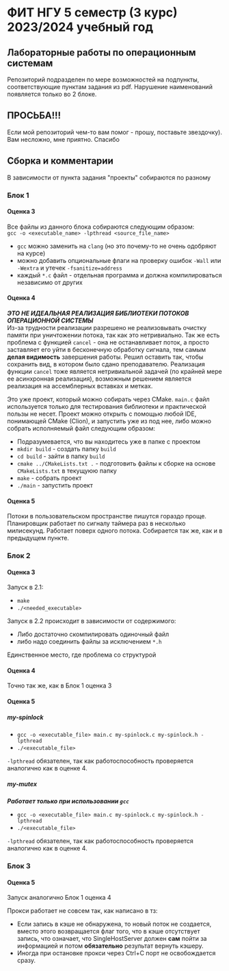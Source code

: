 # ФИТ НГУ 5 семестр (3 курс) 2023/2024 учебный год
## Лабораторные работы по операционным системам

Репозиторий подразделен по мере возможностей на подпункты, соответствующие пунктам задания из pdf. Нарушение наименований появляется только во 2 блоке.

## ПРОСЬБА!!!

Если мой репозиторий чем-то вам помог - прошу, поставьте звездочку). Вам несложно, мне приятно. Спасибо

## Сборка и комментарии

В зависимости от пункта задания "проекты" собираются по разному

### Блок 1
#### Оценка 3
Все файлы из данного блока собираются следующим образом:  
`gcc -o <executable_name> -lpthread <source_file_name>`

 - `gcc` можно заменить на `clang` (но это почему-то не очень одобряют на курсе)
 - можно добавить опциональные флаги на проверку ошибок `-Wall` или `-Wextra` и утечек `-fsanitize=address`
 - каждый `*.c` файл - отдельная программа и должна компилироваться независимо от других

#### Оценка 4
***ЭТО НЕ ИДЕАЛЬНАЯ РЕАЛИЗАЦИЯ БИБЛИОТЕКИ ПОТОКОВ ОПЕРАЦИОННОЙ СИСТЕМЫ***  
Из-за трудности реализации разрешено не реализовывать очистку памяти при уничтожении потока, так как это нетривиально.
Так же есть проблема с функцией `cancel` - она не останавливает поток, а просто заставляет его уйти в бесконечную обработку сигнала, тем самым **делая видимость** завершения работы.
Решил оставить так, чтобы сохранить вид, в котором было сдано преподавателю. Реализация функции `cancel` тоже является нетривиальной задачей (по крайней мере ее асинхронная реализация), возможным решением является реализация на ассемблерных вставках и метках.

Это уже проект, который можно собирать через CMake. `main.c` файл используется только для тестирования библиотеки и практической пользы не несет. Проект можно открыть с помощью любой IDE, понимающей CMake (Clion), и запустить уже из под нее, либо можно собрать исполняемый файл следующим образом:

 - Подразумевается, что вы находитесь уже в папке с проектом
 - `mkdir build` - создать папку `build`
 - `cd build` - зайти в папку `build`
 - `cmake ../CMakeLists.txt .` - подготовить файлы к сборке на основе `CMakeLists.txt` в текущуюю папку
 - `make` - собрать проект
 - `./main` - запустить проект

#### Оценка 5
Потоки в пользовательском пространстве пишутся гораздо проще. Планировщик работает по сигналу таймера раз в несколько милисекунд. Работает поверх одного потока. Собирается так же, как и в предыдущем пункте.

### Блок 2
#### Оценка 3
Запуск в 2.1:

 - `make`
 - `./<needed_executable>`

Запуск в 2.2 происходит в зависимости от содержимого:

 - Либо достаточно скомпилировать одиночный файл 
 - либо надо соединить файлы за исключением `*.h`

Единственное место, где проблема со структурой

#### Оценка 4
Точно так же, как в Блок 1 оценка 3

#### Оценка 5
##### my-spinlock
 - `gcc -o <executable_file> main.c my-spinlock.c my-spinlock.h -lpthread`
 - `./<executable_file>`

`-lpthread` обязателен, так как работоспособность проверяется аналогично как в оценке 4.

##### my-mutex
***Работает только при использовании `gcc`***  

 - `gcc -o <executable_file> main.c my-spinlock.c my-spinlock.h -lpthread`
 - `./<executable_file>`

`-lpthread` обязателен, так как работоспособность проверяется аналогично как в оценке 4.

### Блок 3
#### Оценка 5
Запуск аналогично Блок 1 оценка 4

Прокси работает не совсем так, как написано в тз:

 - Если запись в кэше не обнаружена, то новый поток не создается, вместо этого возвращается флаг того, что в кэше отсутствует запись, что означает, что SingleHostServer должен **сам** пойти за информацией и потом **обязательно** результат вернуть кэшеру.
 - Иногда при остановке прокси через Ctrl+C порт не освобождается сразу.
